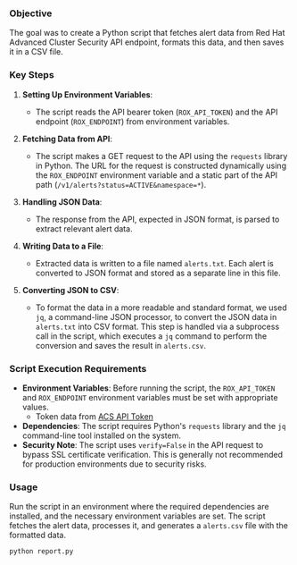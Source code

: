 ### Objective
The goal was to create a Python script that fetches alert data from Red Hat Advanced Cluster Security API endpoint, formats this data, and then saves it in a CSV file.

### Key Steps

1. **Setting Up Environment Variables**:
   - The script reads the API bearer token (`ROX_API_TOKEN`) and the API endpoint (`ROX_ENDPOINT`) from environment variables.

2. **Fetching Data from API**:
   - The script makes a GET request to the API using the `requests` library in Python. The URL for the request is constructed dynamically using the `ROX_ENDPOINT` environment variable and a static part of the API path (`/v1/alerts?status=ACTIVE&namespace=*`).

3. **Handling JSON Data**:
   - The response from the API, expected in JSON format, is parsed to extract relevant alert data.

4. **Writing Data to a File**:
   - Extracted data is written to a file named `alerts.txt`. Each alert is converted to JSON format and stored as a separate line in this file.

5. **Converting JSON to CSV**:
   - To format the data in a more readable and standard format, we used `jq`, a command-line JSON processor, to convert the JSON data in `alerts.txt` into CSV format. This step is handled via a subprocess call in the script, which executes a `jq` command to perform the conversion and saves the result in `alerts.csv`.

### Script Execution Requirements
- **Environment Variables**: Before running the script, the `ROX_API_TOKEN` and `ROX_ENDPOINT` environment variables must be set with appropriate values.
  - Token data from [ACS API Token](https://docs.openshift.com/acs/4.4/cli/using-the-roxctl-cli.html#create-api-token_using-roxctl-cli)
- **Dependencies**: The script requires Python's `requests` library and the `jq` command-line tool installed on the system.
- **Security Note**: The script uses `verify=False` in the API request to bypass SSL certificate verification. This is generally not recommended for production environments due to security risks.

### Usage
Run the script in an environment where the required dependencies are installed, and the necessary environment variables are set. The script fetches the alert data, processes it, and generates a `alerts.csv` file with the formatted data.

`python report.py`
